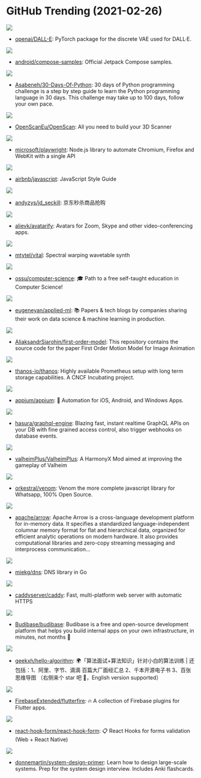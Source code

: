 # GitHub Trending (2021-02-26)

![](https://img.shields.io/badge/Python-New%20385-green?style=flat-square&logo=appveyor)
- [openai/DALL-E](https://github.com/openai/DALL-E): PyTorch package for the discrete VAE used for DALL·E.

![](https://img.shields.io/badge/Kotlin-New%20168-green?style=flat-square&logo=appveyor)
- [android/compose-samples](https://github.com/android/compose-samples): Official Jetpack Compose samples.

![](https://img.shields.io/badge/Python-New%20117-green?style=flat-square&logo=appveyor)
- [Asabeneh/30-Days-Of-Python](https://github.com/Asabeneh/30-Days-Of-Python): 30 days of Python programming challenge is a step by step guide to learn the Python programming language in 30 days. This challenge may take up to 100 days, follow your own pace.

![](https://img.shields.io/badge/JavaScript-New%2051-green?style=flat-square&logo=appveyor)
- [OpenScanEu/OpenScan](https://github.com/OpenScanEu/OpenScan): All you need to build your 3D Scanner

![](https://img.shields.io/badge/TypeScript-New%2044-green?style=flat-square&logo=appveyor)
- [microsoft/playwright](https://github.com/microsoft/playwright): Node.js library to automate Chromium, Firefox and WebKit with a single API

![](https://img.shields.io/badge/JavaScript-New%20305-green?style=flat-square&logo=appveyor)
- [airbnb/javascript](https://github.com/airbnb/javascript): JavaScript Style Guide

![](https://img.shields.io/badge/Python-New%2012-green?style=flat-square&logo=appveyor)
- [andyzys/jd_seckill](https://github.com/andyzys/jd_seckill): 京东秒杀商品抢购

![](https://img.shields.io/badge/Python-New%20206-green?style=flat-square&logo=appveyor)
- [alievk/avatarify](https://github.com/alievk/avatarify): Avatars for Zoom, Skype and other video-conferencing apps.

![](https://img.shields.io/badge/C%2B%2B-New%2099-green?style=flat-square&logo=appveyor)
- [mtytel/vital](https://github.com/mtytel/vital): Spectral warping wavetable synth

![](https://img.shields.io/badge/none-New%20371-green?style=flat-square&logo=appveyor)
- [ossu/computer-science](https://github.com/ossu/computer-science): 🎓 Path to a free self-taught education in Computer Science!

![](https://img.shields.io/badge/none-New%2024-green?style=flat-square&logo=appveyor)
- [eugeneyan/applied-ml](https://github.com/eugeneyan/applied-ml): 📚 Papers & tech blogs by companies sharing their work on data science & machine learning in production.

![](https://img.shields.io/badge/Jupyter%20Notebook-New%2095-green?style=flat-square&logo=appveyor)
- [AliaksandrSiarohin/first-order-model](https://github.com/AliaksandrSiarohin/first-order-model): This repository contains the source code for the paper First Order Motion Model for Image Animation

![](https://img.shields.io/badge/Go-New%2073-green?style=flat-square&logo=appveyor)
- [thanos-io/thanos](https://github.com/thanos-io/thanos): Highly available Prometheus setup with long term storage capabilities. A CNCF Incubating project.

![](https://img.shields.io/badge/JavaScript-New%20193-green?style=flat-square&logo=appveyor)
- [appium/appium](https://github.com/appium/appium): 📱 Automation for iOS, Android, and Windows Apps.

![](https://img.shields.io/badge/Haskell-New%20173-green?style=flat-square&logo=appveyor)
- [hasura/graphql-engine](https://github.com/hasura/graphql-engine): Blazing fast, instant realtime GraphQL APIs on your DB with fine grained access control, also trigger webhooks on database events.

![](https://img.shields.io/badge/C%23-New%2031-green?style=flat-square&logo=appveyor)
- [valheimPlus/ValheimPlus](https://github.com/valheimPlus/ValheimPlus): A HarmonyX Mod aimed at improving the gameplay of Valheim

![](https://img.shields.io/badge/JavaScript-New%205-green?style=flat-square&logo=appveyor)
- [orkestral/venom](https://github.com/orkestral/venom): Venom the more complete javascript library for Whatsapp, 100% Open Source.

![](https://img.shields.io/badge/C%2B%2B-New%206-green?style=flat-square&logo=appveyor)
- [apache/arrow](https://github.com/apache/arrow): Apache Arrow is a cross-language development platform for in-memory data. It specifies a standardized language-independent columnar memory format for flat and hierarchical data, organized for efficient analytic operations on modern hardware. It also provides computational libraries and zero-copy streaming messaging and interprocess communication…

![](https://img.shields.io/badge/Go-New%207-green?style=flat-square&logo=appveyor)
- [miekg/dns](https://github.com/miekg/dns): DNS library in Go

![](https://img.shields.io/badge/Go-New%2021-green?style=flat-square&logo=appveyor)
- [caddyserver/caddy](https://github.com/caddyserver/caddy): Fast, multi-platform web server with automatic HTTPS

![](https://img.shields.io/badge/JavaScript-New%2026-green?style=flat-square&logo=appveyor)
- [Budibase/budibase](https://github.com/Budibase/budibase): Budibase is a free and open-source development platform that helps you build internal apps on your own infrastructure, in minutes, not months 🚀

![](https://img.shields.io/badge/Java-New%20201-green?style=flat-square&logo=appveyor)
- [geekxh/hello-algorithm](https://github.com/geekxh/hello-algorithm): 🌍「算法面试+算法知识」针对小白的算法训练 | 还包括：1、阿里、字节、滴滴 百篇大厂面经汇总 2、千本开源电子书 3、百张思维导图 （右侧来个 star 吧 🌹，English version supported）

![](https://img.shields.io/badge/Dart-New%206-green?style=flat-square&logo=appveyor)
- [FirebaseExtended/flutterfire](https://github.com/FirebaseExtended/flutterfire): 🔥 A collection of Firebase plugins for Flutter apps.

![](https://img.shields.io/badge/TypeScript-New%2037-green?style=flat-square&logo=appveyor)
- [react-hook-form/react-hook-form](https://github.com/react-hook-form/react-hook-form): 📋 React Hooks for forms validation (Web + React Native)

![](https://img.shields.io/badge/Python-New%20162-green?style=flat-square&logo=appveyor)
- [donnemartin/system-design-primer](https://github.com/donnemartin/system-design-primer): Learn how to design large-scale systems. Prep for the system design interview. Includes Anki flashcards.

